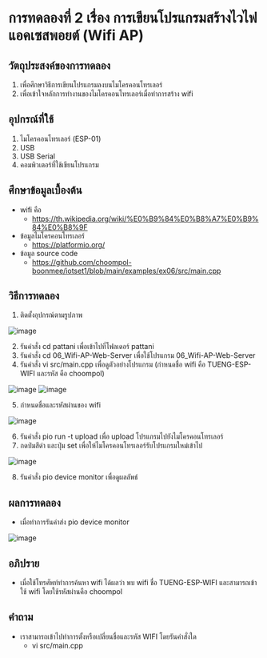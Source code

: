 # การทดลองที่ 2 เรื่อง การเขียนโปรแกรมสร้างไวไฟแอคเซสพอยต์ (Wifi AP)

## วัตถุประสงค์ของการทดลอง
1. เพื่อศึกษาวิธีการเขียนโปรแกรมลงบนไมโครคอนโทรเลอร์ 
2. เพื่อเข้าใจหลักการทำงานของไมโครคอนโทรเลอร์เมื่อทำการสร้าง wifi

## อุปกรณ์ที่ใช้ 
1. ไมโครคอนโทรเลอร์ (ESP-01)
2. USB
3. USB Serial
4. คอมพิวเตอร์ที่ใช้เขียนโปรแกรม

## ศึกษาข้อมูลเบื้องต้น
* wifi คือ
  * https://th.wikipedia.org/wiki/%E0%B9%84%E0%B8%A7%E0%B9%84%E0%B8%9F
* ข้อมูลไมโครคอนโทรเลอร์
  * https://platformio.org/
* ข้อมูล source code
  * https://github.com/choompol-boonmee/iotset1/blob/main/examples/ex06/src/main.cpp
  
## วิธีการทดลอง
1. ติดตั้งอุปกรณ์ตามรูปภาพ

![image](https://user-images.githubusercontent.com/80880229/112203735-69c3be00-8c45-11eb-9031-35a56fbac711.png)

2. รันคำสั่ง cd pattani เพื่อเข้าไปที่โฟลเดอร์ pattani
3. รันคำสั่ง cd 06_Wifi-AP-Web-Server เพื่อใช้โปรแกรม 06_Wifi-AP-Web-Server
4. รันคำสั่ง vi src/main.cpp เพื่อดูตัวอย่างโปรแกรม (กำหนดชื่อ wifi คือ TUENG-ESP-WIFI และรหัส คือ choompol)

![image](https://user-images.githubusercontent.com/80880229/112203970-b4ddd100-8c45-11eb-9acb-2aa9a776ce2d.png)
![image](https://user-images.githubusercontent.com/80880229/112204219-01c1a780-8c46-11eb-8222-dd8fdfccc92a.png)

5. กำหนดชื่อและรหัสผ่านของ wifi

![image](https://user-images.githubusercontent.com/80880229/112204167-f2425e80-8c45-11eb-887a-4653e2c4a5e0.png)

6. รันคำสั่ง pio run -t upload เพื่อ upload โปรแกรมไปยังไมโครคอนโทรเลอร์
7. กดป่มสีดำ และปุ่ม set เพื่อให้ไมโครคอนโทรเลอร์รับโปรแกรมใหม่เข้าไป

![image](https://user-images.githubusercontent.com/80880229/112204382-2ddd2880-8c46-11eb-9489-4d4bbce028e9.png)

8. รันคำสั่ง pio device monitor เพื่อดูผลลัพธ์

## ผลการทดลอง
* เมื่อทำการรันคำส่ง pio device monitor

![image](https://user-images.githubusercontent.com/80880229/112204469-477e7000-8c46-11eb-9756-116365d0ee34.png)

## อภิปราย
* เมื่อใช้โทรศัพท์ทำการค้นหา wifi ได้ผลว่า พบ wifi ชื่อ TUENG-ESP-WIFI และสามารถเข้าใช้ wifi โดยใช้รหัสผ่านคือ choompol

## คำถาม
* เราสามารถเข้าไปทำการตั้งหรือเปลี่ยนชื่อและรหัส WIFI โดยรันคำสั่งใด
  * vi src/main.cpp

